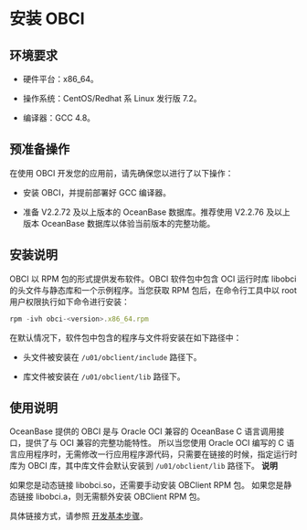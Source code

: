 安装 OBCI 
============================



环境要求 
-------------

* 硬件平台：x86_64。

  

* 操作系统：CentOS/Redhat 系 Linux 发行版 7.2。

  

* 编译器：GCC 4.8。

  




预准备操作 
--------------

在使用 OBCI 开发您的应用前，请先确保您以进行了以下操作：

* 安装 OBCI，并提前部署好 GCC 编译器。

  

* 准备 V2.2.72 及以上版本的 OceanBase 数据库。推荐使用 V2.2.76 及以上版本 OceanBase 数据库以体验当前版本的完整功能。

  




安装说明 
-------------

OBCI 以 RPM 包的形式提供发布软件。OBCI 软件包中包含 OCI 运行时库 libobci 的头文件与静态库和一个示例程序。当您获取 RPM 包后，在命令行工具中以 root 用户权限执行如下命令进行安装：

```javascript
rpm -ivh obci-<version>.x86_64.rpm
```



在默认情况下，软件包中包含的程序与文件将安装在如下路径中：

* 头文件被安装在 `/u01/obclient/include` 路径下。

  

* 库文件被安装在 `/u01/obclient/lib` 路径下。

  




使用说明 
-------------

OceanBase 提供的 OBCI 是与 Oracle OCI 兼容的 OceanBase C 语言调用接口，提供了与 OCI 兼容的完整功能特性。 所以当您使用 Oracle OCI 编写的 C 语言应用程序时，无需修改一行应用程序源代码，只需要在链接的时候，指定运行时库为 OBCI 库，其中库文件会默认安装到 `/u01/obclient/lib` 路径下。
**说明**



如果您是动态链接 libobci.so，还需要手动安装 OBClient RPM 包。
如果您是静态链接 libobci.a，则无需额外安装 OBClient RPM 包。

具体链接方式，请参照 [开发基本步骤](/zh-CN/6.developer-guide/1.basic-steps-of-development.md)。
